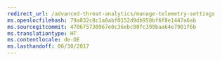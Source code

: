 ```yaml
---
redirect_url: /advanced-threat-analytics/manage-telemetry-settings
ms.openlocfilehash: 79a832c8c1a8abf0152d9db958bf6f8e1447a6ab
ms.sourcegitcommit: 470675730967e0c36ebc90fc399baa64e7901f6b
ms.translationtype: HT
ms.contentlocale: de-DE
ms.lasthandoff: 06/30/2017
---
```

